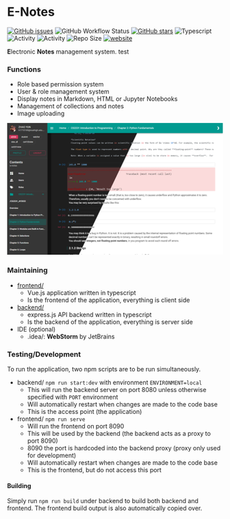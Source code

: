 # E-Notes

[![GitHub issues](https://img.shields.io/github/issues/appventure-nush/e-notes)](https://github.com/appventure-nush/e-notes/issues)
![GitHub Workflow Status](https://img.shields.io/github/workflow/status/appventure-nush/e-notes/Node.js%20CI)
[![GitHub stars](https://img.shields.io/github/stars/appventure-nush/e-notes)](https://github.com/appventure-nush/e-notes/stargazers)
![Typescript](https://img.shields.io/badge/%3C%2F%3E-TypeScript-%230074c1?logo=TypeScript&logoColor=white)
![Activity](https://img.shields.io/github/commit-activity/w/appventure-nush/e-notes)
![Activity](https://img.shields.io/github/last-commit/appventure-nush/e-notes)
![Repo Size](https://img.shields.io/github/repo-size/appventure-nush/e-notes)
[![website](https://img.shields.io/website?url=https%3A%2F%2Fenotes.nush.app%2F)](https://enotes.nush.app/)

**E**lectronic **Notes** management system.
test
### Functions

- Role based permission system
- User & role management system
- Display notes in Markdown, HTML or Jupyter Notebooks
- Management of collections and notes
- Image uploading

![](images/enotes_3.png)

### Maintaining

- [frontend/](frontend/)
    - Vue.js application written in typescript
    - Is the frontend of the application, everything is client side
- [backend/](backend/)
    - express.js API backend written in typescript
    - Is the backend of the application, everything is server side
- IDE (optional)
    - .idea/: **WebStorm** by JetBrains

### Testing/Development

To run the application, two npm scripts are to be run simultaneously.

- backend/ `npm run start:dev` with environment `ENVIRONMENT=local`
    - This will run the backend server on port 8080 unless otherwise specified with `PORT` environment
    - Will automatically restart when changes are made to the code base
    - This is the access point (the application)
- frontend/ `npm run serve`
    - Will run the frontend on port 8090
    - This will be used by the backend (the backend acts as a proxy to port 8090)
    - 8090 the port is hardcoded into the backend proxy (proxy only used for development)
    - Will automatically restart when changes are made to the code base
    - This is the frontend, but do not access this port

#### Building

Simply run `npm run build` under backend to build both backend and frontend. The frontend build output is also
automatically copied over.
